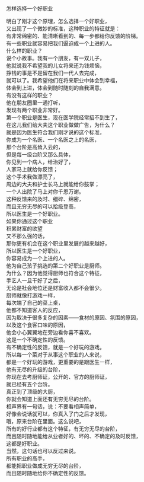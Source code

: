 ### 
怎样选择一个好职业  

明白了刚才这个原理，怎么选择一个好职业，  
又出现了一个微妙的标准，这种职业的特征就是：  
有非常绵密的、能清晰看到的、每一步都给你反馈的阶梯。  
有一些职业就容易把我们逼迫成一个上进的人。  
什么样的职业？  
说个小故事。我有一个朋友，有一双儿子，  
他就说我不希望我的儿女将来还为钱烦恼，  
挣钱的事是不是留在我们一代人去完成，  
就可以了。我希望他们在将来职业中体会到幸福，  
体会到上进，体会到随时随刻的自我满意。  
有没有这样的职业？  
他在朋友圈里一通打听，  
发现有两个职业非常好。  
第一个职业是医生，现在医学院经常招不到生了，  
在这儿我们给大夫这个职业做做广告，为什么？  
就是因为医生符合我们刚才说的这个标准，  
你成为一个名医、一个名医之上的名医，  
那个台阶是高耸入云的，  
但是每一级台阶又那么具体，  
你见到一个病人，给治好了，  
人家马上就给你反馈；  
这个手术我做漂亮了，  
周边的大夫和护士长马上就能给你鼓掌；  
一个人出院了马上对你千恩万谢。  
这种反馈来的及时、细碎、绵密，  
而且无穷无尽的可以拾级登高，  
所以医生是一个好职业。  
如果你通过这个职业  
积累财富的欲望  
又不那么强的话，  
那你更有机会在这个职业里发展的越来越好，  
所以医生是一个好职业，  
你容易成为一个上进的人。  
他为自己孩子挑选的第二个好职业是厨师。  
为什么？因为他觉得厨师也符合这个特征，  
手艺人一旦干好了之后，  
无论是社会地位还是财富收入都不会很少。  
厨师就像打游戏一样，  
每次端了自己的菜上桌，  
他都不知道客人的反应，  
因为取决于很多复杂的因素——食材的原因、氛围的原因，  
以及这个食客口味的原因，  
他会小心翼翼地在旁边看你喜不喜欢。  
这是一个不确定性的反馈。  
有不确定性的反馈，就是一个好玩的游戏。  
所以每一个菜对于从事这个职业的人来说，  
都是一个好玩的游戏，更重要的是跟医生一样，  
他有无尽的升级的台阶，  
你现在去考厨师证，公开的、官方的厨师证，  
就已经有五个台阶。  
真正到了顶级的大厨，  
你就会知道上面还有无穷无尽的台阶。  
相声界有一句话，说：不要看相声简单，  
好像会说话就可以，你真入了门之后才发现，  
哦，原来台阶在里面。这么说吧，  
所有的好行业都有这个特征，有无穷无尽的台阶，  
而且随时随地能给从业者好的、坏的、不确定的及时反馈，  
这都是好职业。  
当然，这句话也可以反过来说。  
所有职业的高手，  
都能把职业做成无穷无尽的台阶，  
而且随时随地给你不确定性的反馈。  



